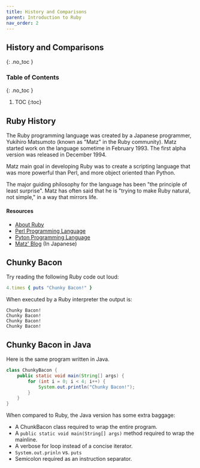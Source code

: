 ```yaml
---
title: History and Comparisons
parent: Introduction to Ruby
nav_order: 2
---
```


<!--prettier-ignore-start-->
## History and Comparisons
{: .no_toc }

### Table of Contents
{: .no_toc }

1. TOC
{:toc}

<!--prettier-ignore-end-->

## Ruby History

The Ruby programming language was created by a Japanese programmer, Yukihiro Matsumoto (known as "Matz" in the Ruby community). Matz started work on the language sometime in February 1993. The first alpha version was released in December 1994.

Matz main goal in developing Ruby was to create a scripting language that was more powerful than Perl, and more object oriented than Python.

The major guiding philosophy for the language has been "the principle of least surprise". Matz has often said that he is "trying to make Ruby natural, not simple," in a way that mirrors life.

#### Resources

- [About Ruby](http://www.ruby-lang.org/en/about/)
- [Perl Programming Language](http://en.wikipedia.org/wiki/Perl)
- [Pyton Programming Language](http://en.wikipedia.org/wiki/Python)
- [Matz' Blog](http://www.rubyist.net/~matz/) (In Japanese)

## Chunky Bacon

Try reading the following Ruby code out loud:

```ruby
4.times { puts "Chunky Bacon!" }
```

When executed by a Ruby interpreter the output is:

```
Chunky Bacon!
Chunky Bacon!
Chunky Bacon!
Chunky Bacon!
```

## Chunky Bacon in Java

Here is the same program written in Java.

```java
class ChunkyBacon {
    public static void main(String[] args) {
        for (int i = 0; i < 4; i++) {
            System.out.println("Chunky Bacon!");
        }
    }
}
```

When compared to Ruby, the Java version has some extra baggage:

- A ChunkBacon class required to wrap the entire program.
- A `public static void main(String[] args)` method required to wrap the mainline.
- A verbose for loop instead of a concise iterator.
- `System.out.prinln` vs. `puts`
- Semicolon required as an instruction separator.
